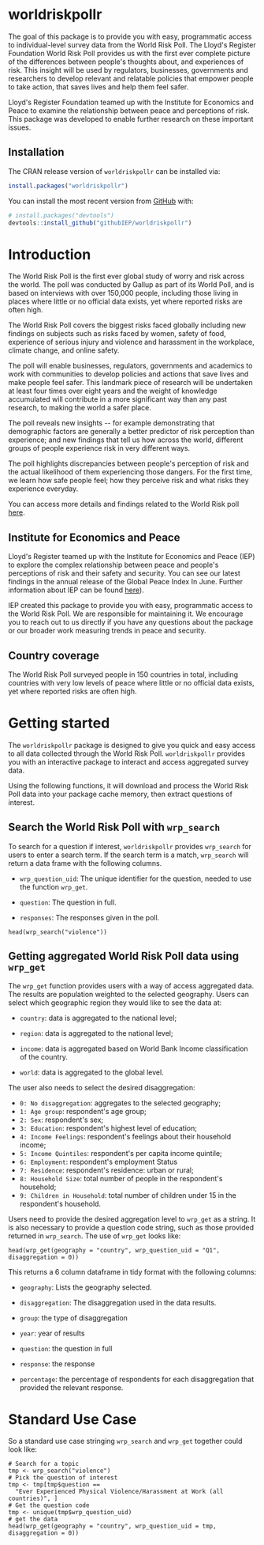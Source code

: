 # worldriskpollr

The goal of this package is to provide you with easy, programmatic access to individual-level survey data from the World Risk Poll. The Lloyd's Register Foundation World Risk Poll provides us with the first ever complete picture of the differences between people's thoughts about, and experiences of risk. This insight will be used by regulators, businesses, governments and researchers to develop relevant and relatable policies that empower people to take action, that saves lives and help them feel safer.

Lloyd's Register Foundation teamed up with the Institute for Economics and Peace to examine the relationship between peace and perceptions of risk. This package was developed to enable further research on these important issues.

## Installation

The CRAN release version of `worldriskpollr` can be installed via:

``` r
install.packages("worldriskpollr")
```

You can install the most recent version from [GitHub](https://github.com/githubIEP/worldriskpollr/) with:

``` r
# install.packages("devtools")
devtools::install_github("githubIEP/worldriskpollr")
```

# Introduction

The World Risk Poll is the first ever global study of worry and risk across the world. The poll was conducted by Gallup as part of its World Poll, and is based on interviews with over 150,000 people, including those living in places where little or no official data exists, yet where reported risks are often high.

The World Risk Poll covers the biggest risks faced globally including new findings on subjects such as risks faced by women, safety of food, experience of serious injury and violence and harassment in the workplace, climate change, and online safety.

The poll will enable businesses, regulators, governments and academics to work with communities to develop policies and actions that save lives and make people feel safer. This landmark piece of research will be undertaken at least four times over eight years and the weight of knowledge accumulated will contribute in a more significant way than any past research, to making the world a safer place.

The poll reveals new insights -- for example demonstrating that demographic factors are generally a better predictor of risk perception than experience; and new findings that tell us how across the world, different groups of people experience risk in very different ways.

The poll highlights discrepancies between people's perception of risk and the actual likelihood of them experiencing those dangers. For the first time, we learn how safe people feel; how they perceive risk and what risks they experience everyday.

You can access more details and findings related to the World Risk poll [here](https://wrp.lrfoundation.org.uk/).

## Institute for Economics and Peace

Lloyd's Register teamed up with the Institute for Economics and Peace (IEP) to explore the complex relationship between peace and people's perceptions of risk and their safety and security. You can see our latest findings in the annual release of the Global Peace Index In June. Further information about IEP can be found [here](https://www.visionofhumanity.org/)).

IEP created this package to provide you with easy, programmatic access to the World Risk Poll. We are responsible for maintaining it. We encourage you to reach out to us directly if you have any questions about the package or our broader work measuring trends in peace and security.

## Country coverage

The World Risk Poll surveyed people in 150 countries in total, including countries with very low levels of peace where little or no official data exists, yet where reported risks are often high.

# Getting started

The `worldriskpollr` package is designed to give you quick and easy access to all data collected through the World Risk Poll. `worldriskpollr` provides you with an interactive package to interact and access aggregated survey data.

Using the following functions, it will download and process the World Risk Poll data into your package cache memory, then extract questions of interest.

## Search the World Risk Poll with `wrp_search`

To search for a question if interest, `worldriskpollr` provides `wrp_search` for users to enter a search term. If the search term is a match, `wrp_search` will return a data frame with the following columns.

-   `wrp_question_uid`: The unique identifier for the question, needed to use the function `wrp_get`.

-   `question`: The question in full.

-   `responses`: The responses given in the poll.

```{r, message = FALSE, warning = FALSE}
head(wrp_search("violence"))
```

## Getting aggregated World Risk Poll data using `wrp_get`

The `wrp_get` function provides users with a way of access aggregated data. The results are population weighted to the selected geography. Users can select which geographic region they would like to see the data at:

-   `country`: data is aggregated to the national level;

-   `region`: data is aggregated to the national level;

-   `income`: data is aggregated based on World Bank Income classification of the country.

-   `world`: data is aggregated to the global level.

The user also needs to select the desired disaggregation:

-   `0: No disaggregation`: aggregates to the selected geography;
-   `1: Age group`: respondent's age group;
-   `2: Sex`: respondent's sex;
-   `3: Education`: respondent's highest level of education;
-   `4: Income Feelings`: respondent's feelings about their household income;
-   `5: Income Quintiles`: respondent's per capita income quintile;
-   `6: Employment`: respondent's employment Status
-   `7: Residence`: respondent's residence: urban or rural;
-   `8: Household Size`: total number of people in the respondent's household;
-   `9: Children in Household`: total number of children under 15 in the respondent's household.

Users need to provide the desired aggregation level to `wrp_get` as a string. It is also necessary to provide a question code string, such as those provided returned in `wrp_search`. The use of `wrp_get` looks like:

```{r, message = FALSE, warning = FALSE}
head(wrp_get(geography = "country", wrp_question_uid = "Q1", disaggregation = 0))
```

This returns a 6 column dataframe in tidy format with the following columns:

-   `geography`: Lists the geography selected.

-   `disaggregation`: The disaggregation used in the data results.

-   `group`: the type of disaggregation

-   `year`: year of results

-   `question`: the question in full

-   `response`: the response

-   `percentage`: the percentage of respondents for each disaggregation that provided the relevant response.

# Standard Use Case

So a standard use case stringing `wrp_search` and `wrp_get` together could look like:

```{r, message = FALSE, warning = FALSE}
# Search for a topic
tmp <- wrp_search("violence")
# Pick the question of interest
tmp <- tmp[tmp$question ==
  "Ever Experienced Physical Violence/Harassment at Work (all countries)", ]
# Get the question code
tmp <- unique(tmp$wrp_question_uid)
# get the data
head(wrp_get(geography = "country", wrp_question_uid = tmp, disaggregation = 0))
```
